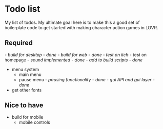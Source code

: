 # Todo list
My list of todos. My ultimate goal here is to make this a good set of boilerplate code to get started with making character action games in LOVR.

## Required
*- build for desktop - done*
*- build for web - done*
    *- test on itch*
    - test on homepage
*- sound implemented - done*
    *- add to build scripts - done*
- menu system
    - main menu
    - pause menu
*- pausing functionality - done*
*- gui API and gui layer - done*
- get other fonts

## Nice to have
- build for mobile
    - mobile controls